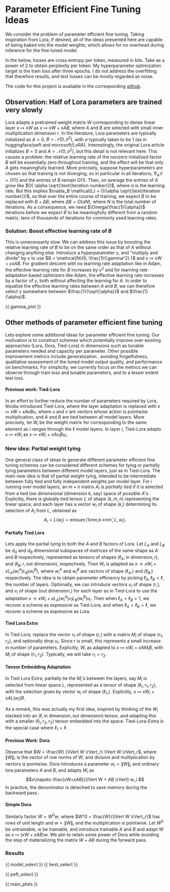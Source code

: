 # Parameter Efficient Fine Tuning Ideas

We consider the problem of parameter efficient fine tuning. Taking inspiration
from Lora, if desired, all of the ideas presented here are capable of being
baked into the model weights, which allows for no overhead during inference for the
fine tuned model.

In the below, losses are cross entropy per token, measured in bits. Take as a
power of $2$ to obtain perplexity per token. My hyperparameter optimization
target is the train loss after three epochs. I do not address the overfitting
that therefore results, and test losses can be mostly regarded as noise.

The code for this project is available in the corresponding
[github](https://github.com/adconner/peft).

## Observation: Half of Lora parameters are trained very slowly

Lora adapts a pretrained weight matrix $W$ corresponding to dense linear layer
$x\mapsto xW$ as $x \mapsto xW + xAB$, where $A$ and $B$ are selected with
small inner multiplication dimension $r$.
In the literature, Lora parameters are typically initialized as $A = 0$, $B =
\mathcal{N}(0, \sigma^2)$, with $\sigma$ typically taken to be 1 (as in
huggingface/peft and microsoft/LoRA). 
Interestingly, the original Lora article
initializes $B = 0$ and $A = \mathcal{N}(0,\sigma^2)$, but this detail is not
relevant here. This causes a problem: the relative learning rate of the nonzero
initialized factor $B$ will be essentially zero throughout training, and the
effect will be that only $A$ gets meaningfully learned. More precisely, suppose
hyperparameters are chosen so that training is not diverging, so in particular
in all iterations, $\nabla_A \mathcal{L} = O(1)$ and the
entries of $B$ remain $O(1)$. Then, on average the entries of $A$ grow like $O(
 \alpha \sqrt{\text{iteration number}})$, where $\alpha$ is the learning rate.
But this implies $\nabla_B \mathcal{L} = O(\alpha \sqrt{\text{iteration
number}})$, so that over the entire course of training, we expect $B$ to be
replaced with $B+\Delta B$, where $\Delta B = O(\alpha N)$, where $N$ is the
total number of iterations. As a consequence, we need $\Omega(\frac{1}{\alpha})$
iterations before we expect $B$ to be meaningfully different from a random
matrix, tens of thousands of iterations for commonly used learning rates.

### Solution: Boost effective learning rate of $B$

This is unnecessarily slow. We can address this issue by boosting the
relative learning rate of $B$ to be on the same order as that of $A$ without
changing anything else. Introduce a hyperparameter $\gamma$, and "multiply and
divide" by $\gamma$ to use $B = \mathcal{N}(0, \frac{1}{\gamma^2} )$ and
$x\mapsto xW + \gamma x AB$. For gradient descent with no learning rate
adaptation like in Adam, the effective learning rate for $B$ increases by
$\gamma^2$ and for learning rate adaptation based optimizers like Adam, the
effective learning rate increases by a factor of $\gamma$, both without
affecting the learning for $A$. In order to equalize the effective learning
rates between $A$ and $B$, we can therefore select $\gamma$ somewhere between
$\frac{1}{\sqrt{\alpha}}$ and $\frac{1}{\alpha}$.

{{ gamma_plot }}

## Other methods of parameter efficient fine tuning

Lets explore some additional ideas for parameter efficient fine tuning. Our
motivation is to construct schemes which potentially improve over existing
approaches (Lora, Dora, Tied-Lora) in dimensions such as tunable parameters
needed and capacity per parameter. Other possible improvement metrics include 
generalization , avoiding forgetfulness, qualitative assessment of the tuned
model output quality, and performance on benchmarks. For simplicity, we
currently focus on the metrics we can observe through train loss and
tunable parameters, and to a lesser extent test loss.

#### Previous work: Tied-Lora

In an effort to further reduce the number of parameters required by Lora,
Nvidia introduced Tied-Lora, where the layer adaptation is replaced with $x\mapsto
xW + x A v B u$, where $u$ and $v$ are vectors whose action is pointwise
multiplication, and $A$ and $B$ are tied between all model layers. More
precisely, let $W_i$ be the weight matrix for corresponding to the same element
as $i$ ranges through the $\ell$ model layers. In layer $i$, Tied-Lora adapts
$x\mapsto x W_i$ as $x\mapsto x W_i + x A v_i B u_i$.

### New idea: Partial weight tying

One general class of ideas to generate different parameter efficient fine
tuning schemes can be considered different schemes for tying or partially tying
parameters between different model layers, just as in Tied-Lora. The main new
idea is that of partial weight tying, intended to be intermediate between
fully tied and fully independent weights per model layer. For $i$ running over
model layers, an $m\times n$ matrix $A_i$ is *partially tied* if it is selected
from a tied low dimensional (dimension $k$, say) space of possible $A$'s.
Explicitly, there is globally tied tensor $L$ of shape $(k,m,n)$ representing
the linear space, and each layer has a vector $w_i$ of shape $(k,)$ determining
its selection of $A_i$ from $L$, obtained as $$A_i = L(w_i) =
\operatorname{einsum}(\text{`kmn,k->mn'},L,w_i).$$

#### Partially Tied Lora

Lets apply the partial tying to both the $A$ and $B$ factors of Lora. Let $L_A$
and $L_B$ be $d_A$ and $d_B$ dimensional subspaces of matrices of the same
shape as $A$ and $B$ respectively, represented as tensors of shapes
$(\ell_A,\text{in dimension},r)$, and $(\ell_B,r,\text{out dimension})$,
respectively. Then $W_i$ is adapted as $x\to x W_i + x L_A(w_i^A) L_B(w_i^B)$,
where $w_i^A$ and $w_i^B$ are vectors of shape $(\ell_A,)$ and $(\ell_B,)$
respectively. The idea is to obtain parameter efficiency by picking $\ell_A, \ell_B <
\ell$, the number of layers. Optionally, we can introduce vectors $u_i$ of shape $(r,)$, and
$v_i$ of shape $(\text{out dimension},)$ for each layer as in Tied-Lora to use
the adaptation $x\to x W_i + x L_A(w_i^A) v_i L_B(w_i^B) u_i$. Then when
$\ell_A=\ell_B=1$, we recover a scheme as expressive as Tied-Lora, and when
$\ell_A=\ell_B=\ell$, we recover a scheme as expressive as Lora.

#### Tied Lora Extra

In Tied Lora, replace the vector $v_i$ of shape $(r,)$ with a matrix $M_i$ of
shape $(r_1,r_2)$, and optionally drop $u_i$. Since $r$ is small, this represents a
small increase in number of parameters. Explicitly, $W_i$ as adapted to
$x\mapsto xW_i + x A M_i B$, with $M_i$ of shape $(r_1,r_2)$. Typically, we
will take $r_1 = r_2$.

#### Tensor Embedding Adaptation

In Tied Lora Extra, partially tie the $M_i$'s between the layers, say $M_i$ is
selected from linear space $L$, represented as a tensor of shape $(\ell_1,
r_1,r_2)$, with the selection given by vector $w_i$ of shape $(\ell_1,)$.
Explicitly, $x\mapsto x W_i + x A L(w_i) B$.

As a remark, this was actually my first idea, inspired by thinking of the $W_i$
stacked into an $(\ell,\text{in dimension},\text{out dimension})$ tensor, and
adapting this with a smaller $(\ell_1,r_2,r_2)$ tensor embedded into the space.
Tied-Lora-Extra is the special case where $\ell_1 = \ell$.

#### Previous Work: Dora

Observe that $W = \frac{W} {\lVert W \rVert_r} \lVert W
\rVert_r$, where $\lVert W\rVert_r$ is the vector of row norms of $W$, and
division and multiplication by vectors is pointwise. Dora introduces a
parameter $w_i = \lVert W \rVert_r$ and ordinary lora parameters $A$ and $B$,
and adapts $W_i$ as 
$$x\mapsto \frac{xW+xAB}{\lVert W + AB \rVert} w_i.$$
In practice, the denominator is detached to save memory during the backward pass.

#### Simple Dora

Similarly factor $W = W^0 w$, where $W^0 = \frac{W}{\lVert W
\rVert_r}$ has rows of unit length and $w = \lVert W \rVert_r$ and the
multiplication is pointwise. Let $W^0$ be untrainable, $w$ be trainable, and
introduce trainable $A$ and $B$ and adapt $W$ as $x\mapsto (xW + xAB) w$.
We aim to retain some power of Dora while avoiding the step of materializing
the matrix $W+AB$ during the forward pass.

### Results

{{ model_select }} {{ best_select }} 

{{ peft_select }}

{{ main_plots }}

